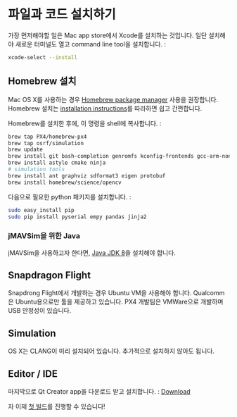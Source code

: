 # 파일과 코드 설치하기

가장 먼저해야할 일은 Mac app store에서 Xcode를 설치하는 것입니다. 일단 설치해야 새로운 터미널도 열고 command line tool을 설치합니다. :

<div class="host-code"></div>

```bash
xcode-select --install
```

## Homebrew 설치

Mac OS X를 사용하는 경우 [Homebrew package manager](http://mxcl.github.com/homebrew/) 사용을 권장합니다. Homebrew 설치는 [installation instructions](http://mxcl.github.com/homebrew/)를 따라하면 쉽고 간편합니다.

Homebrew를 설치한 후에, 이 명령을 shell에 복사합니다. :

<div class="host-code"></div>

```sh
brew tap PX4/homebrew-px4
brew tap osrf/simulation
brew update
brew install git bash-completion genromfs kconfig-frontends gcc-arm-none-eabi
brew install astyle cmake ninja
# simulation tools
brew install ant graphviz sdformat3 eigen protobuf
brew install homebrew/science/opencv
```

다음으로 필요한 python 패키지를 설치합니다. :

<div class="host-code"></div>

```sh
sudo easy_install pip
sudo pip install pyserial empy pandas jinja2
```

### jMAVSim을 위한 Java

jMAVSim을 사용하고자 한다면, [Java JDK 8](http://www.oracle.com/technetwork/java/javase/downloads/jdk8-downloads-2133151.html)을 설치해야 합니다.

## Snapdragon Flight

Snapdrong Flight에서 개발하는 경우 Ubuntu VM을 사용해야 합니다. Qualcomm은 Ubuntu용으로만 툴을 제공하고 있습니다. PX4 개발팀은 VMWare으로 개발하며 USB 안정성이 있습니다.

## Simulation

OS X는 CLANG이 미리 설치되어 있습니다. 추가적으로 설치하지 않아도 됩니다.

## Editor / IDE

마지막으로 Qt Creator app을 다운로드 받고 설치합니다. :
[Download](http://www.qt.io/download-open-source/#section-6)

자 이제 [첫 빌드](starting-building.md)를 진행할 수 있습니다!
